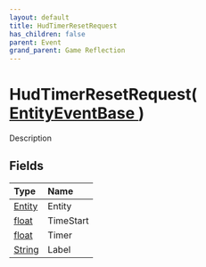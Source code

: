```yaml
---
layout: default
title: HudTimerResetRequest
has_children: false
parent: Event
grand_parent: Game Reflection
---
```

# HudTimerResetRequest( [ EntityEventBase ](/riftbreaker-wiki/docs/game-reflection/events/entity_event_base/) )
Description 

## Fields

| Type | Name |
|:----------|:--------------|
| [Entity](/riftbreaker-wiki/docs/game-reflection/classes/entity/) | Entity |
| [float](/riftbreaker-wiki/docs/game-reflection/components/float/) | TimeStart |
| [float](/riftbreaker-wiki/docs/game-reflection/components/float/) | Timer |
| [String](/riftbreaker-wiki/docs/game-reflection/components/string/) | Label |

